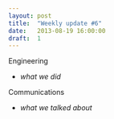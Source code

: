 ```yaml
---
layout: post
title:  "Weekly update #6"
date:   2013-08-19 16:00:00
draft:  1
---
```


Engineering

* _what we did_

Communications

* _what we talked about_